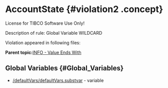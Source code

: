 # AccountState {#violation2 .concept}

License for TIBCO Software Use Only!

Description of rule: Global Variable WILDCARD

Violation appeared in following files:

**Parent topic:**[INFO - Value Ends With](../../../qa/rules/INFO_-_Value_Ends_With.md)

## Global Variables {#Global_Variables}

-   [/defaultVars/defaultVars.substvar](../../../projects/AccountState/defaultVars/defaultVars.substvar.md) - variable

